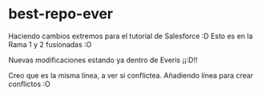 # best-repo-ever
Haciendo cambios extremos para el tutorial de Salesforce :D
Esto es en la Rama 1 y 2 fusionadas :O

Nuevas modificaciones estando ya dentro de Everis ¡¡:D!!

Creo que es la misma línea, a ver si conflictea.
Añadiendo línea para crear conflictos :O
